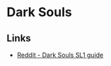 # Dark Souls

## Links
- [Reddit - Dark Souls SL1 guide](https://www.reddit.com/r/onebros/comments/2naykp/my_sl1_guide/)